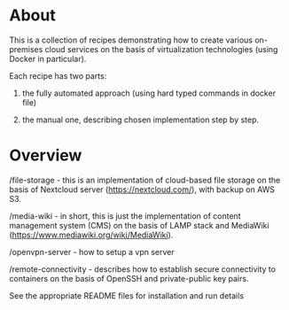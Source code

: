 
About 
=======

This is a collection of recipes demonstrating how to create various on-premises cloud services on the basis of virtualization technologies (using Docker in particular).

Each recipe has two parts:

1) the fully automated approach (using hard typed commands in docker file) 

2) the manual one, describing chosen implementation step by step.
  


Overview
==========


/file-storage - this is an implementation of cloud-based file storage on the basis of Nextcloud server (https://nextcloud.com/), with backup on AWS S3.

/media-wiki - in short, this is just the implementation of content management system (CMS) on the basis of LAMP stack and MediaWiki (https://www.mediawiki.org/wiki/MediaWiki).

/openvpn-server - how to setup a vpn server

/remote-connectivity - describes how to establish secure connectivity to containers on the basis of OpenSSH and private-public key pairs.

See the appropriate README files for installation and run details

